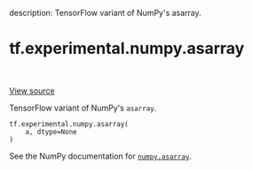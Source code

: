description: TensorFlow variant of NumPy's asarray.

<div itemscope itemtype="http://developers.google.com/ReferenceObject">
<meta itemprop="name" content="tf.experimental.numpy.asarray" />
<meta itemprop="path" content="Stable" />
</div>

# tf.experimental.numpy.asarray

<!-- Insert buttons and diff -->

<table class="tfo-notebook-buttons tfo-api nocontent" align="left">

</table>

<a target="_blank" class="external" href="/code/stable/tensorflow/python/ops/numpy_ops/np_array_ops.py">View source</a>



TensorFlow variant of NumPy's `asarray`.


<pre class="devsite-click-to-copy prettyprint lang-py tfo-signature-link">
<code>tf.experimental.numpy.asarray(
    a, dtype=None
)
</code></pre>



<!-- Placeholder for "Used in" -->

See the NumPy documentation for [`numpy.asarray`](https://numpy.org/doc/stable/reference/generated/numpy.asarray.html).